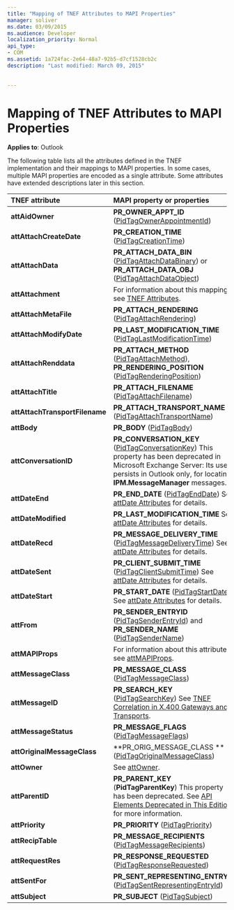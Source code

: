 ```yaml
---
title: "Mapping of TNEF Attributes to MAPI Properties"
manager: soliver
ms.date: 03/09/2015
ms.audience: Developer
localization_priority: Normal
api_type:
- COM
ms.assetid: 1a724fac-2e64-48a7-92b5-d7cf1528cb2c
description: "Last modified: March 09, 2015"
 
 
---
```


# Mapping of TNEF Attributes to MAPI Properties

  
  
**Applies to**: Outlook 
  
The following table lists all the attributes defined in the TNEF implementation and their mappings to MAPI properties. In some cases, multiple MAPI properties are encoded as a single attribute. Some attributes have extended descriptions later in this section.
  
|**TNEF attribute**|**MAPI property or properties**|
|:-----|:-----|
|**attAidOwner** <br/> |**PR_OWNER_APPT_ID** ([PidTagOwnerAppointmentId](pidtagownerappointmentid-canonical-property.md))  <br/> |
|**attAttachCreateDate** <br/> |**PR_CREATION_TIME** ([PidTagCreationTime](pidtagcreationtime-canonical-property.md))  <br/> |
|**attAttachData** <br/> |**PR_ATTACH_DATA_BIN** ([PidTagAttachDataBinary](pidtagattachdatabinary-canonical-property.md)) or **PR_ATTACH_DATA_OBJ** ([PidTagAttachDataObject](pidtagattachdataobject-canonical-property.md))  <br/> |
|**attAttachment** <br/> |For information about this mapping, see [TNEF Attributes](tnef-attributes.md).  <br/> |
|**attAttachMetaFile** <br/> |**PR_ATTACH_RENDERING** ([PidTagAttachRendering](pidtagattachrendering-canonical-property.md))  <br/> |
|**attAttachModifyDate** <br/> |**PR_LAST_MODIFICATION_TIME** ([PidTagLastModificationTime](pidtaglastmodificationtime-canonical-property.md))  <br/> |
|**attAttachRenddata** <br/> |**PR_ATTACH_METHOD** ([PidTagAttachMethod](pidtagattachmethod-canonical-property.md)), **PR_RENDERING_POSITION** ([PidTagRenderingPosition](pidtagrenderingposition-canonical-property.md))  <br/> |
|**attAttachTitle** <br/> |**PR_ATTACH_FILENAME** ([PidTagAttachFilename](pidtagattachfilename-canonical-property.md))  <br/> |
|**attAttachTransportFilename** <br/> |**PR_ATTACH_TRANSPORT_NAME** ([PidTagAttachTransportName](pidtagattachtransportname-canonical-property.md))  <br/> |
|**attBody** <br/> |**PR_BODY** ([PidTagBody](pidtagbody-canonical-property.md))  <br/> |
|**attConversationID** <br/> |**PR_CONVERSATION_KEY** ([PidTagConversationKey](pidtagconversationkey-canonical-property.md)) This property has been deprecated in Microsoft Exchange Server: Its use persists in Outlook only, for locating **IPM.MessageManager** messages.  <br/> |
|**attDateEnd** <br/> |**PR_END_DATE** ([PidTagEndDate](pidtagenddate-canonical-property.md)) See [attDate Attributes](attdate-attributes.md) for details.  <br/> |
|**attDateModified** <br/> |**PR_LAST_MODIFICATION_TIME** See [attDate Attributes](attdate-attributes.md) for details.  <br/> |
|**attDateRecd** <br/> |**PR_MESSAGE_DELIVERY_TIME** ([PidTagMessageDeliveryTime](pidtagmessagedeliverytime-canonical-property.md)) See [attDate Attributes](attdate-attributes.md) for details.  <br/> |
|**attDateSent** <br/> |**PR_CLIENT_SUBMIT_TIME** ([PidTagClientSubmitTime](pidtagclientsubmittime-canonical-property.md)) See [attDate Attributes](attdate-attributes.md) for details.  <br/> |
|**attDateStart** <br/> |**PR_START_DATE** ([PidTagStartDate](pidtagstartdate-canonical-property.md)) See [attDate Attributes](attdate-attributes.md) for details.  <br/> |
|**attFrom** <br/> |**PR_SENDER_ENTRYID** ([PidTagSenderEntryId](pidtagsenderentryid-canonical-property.md)) and **PR_SENDER_NAME** ([PidTagSenderName](pidtagsendername-canonical-property.md))  <br/> |
|**attMAPIProps** <br/> |For information about this attribute, see [attMAPIProps](attmapiprops.md).  <br/> |
|**attMessageClass** <br/> |**PR_MESSAGE_CLASS** ([PidTagMessageClass](pidtagmessageclass-canonical-property.md))  <br/> |
|**attMessageID** <br/> |**PR_SEARCH_KEY** ([PidTagSearchKey](pidtagsearchkey-canonical-property.md)) See [TNEF Correlation in X.400 Gateways and Transports](tnef-correlation-in-x-400-gateways-and-transports.md).  <br/> |
|**attMessageStatus** <br/> |**PR_MESSAGE_FLAGS** ([PidTagMessageFlags](pidtagmessageflags-canonical-property.md))  <br/> |
|**attOriginalMessageClass** <br/> |**PR_ORIG_MESSAGE_CLASS ** ([PidTagOriginalMessageClass](pidtagoriginalmessageclass-canonical-property.md))  <br/> |
|**attOwner** <br/> |See [attOwner](attowner.md).  <br/> |
|**attParentID** <br/> |**PR_PARENT_KEY** (**PidTagParentKey**) This property has been deprecated. See [API Elements Deprecated in This Edition](api-elements-deprecated-in-this-edition.md) for more information.  <br/> |
|**attPriority** <br/> |**PR_PRIORITY** ([PidTagPriority](pidtagpriority-canonical-property.md))  <br/> |
|**attRecipTable** <br/> |**PR_MESSAGE_RECIPIENTS** ([PidTagMessageRecipients](pidtagmessagerecipients-canonical-property.md))  <br/> |
|**attRequestRes** <br/> |**PR_RESPONSE_REQUESTED** ([PidTagResponseRequested](pidtagresponserequested-canonical-property.md))  <br/> |
|**attSentFor** <br/> |**PR_SENT_REPRESENTING_ENTRYID** ([PidTagSentRepresentingEntryId](pidtagsentrepresentingentryid-canonical-property.md))  <br/> |
|**attSubject** <br/> |**PR_SUBJECT** ([PidTagSubject](pidtagsubject-canonical-property.md))  <br/> |
   

